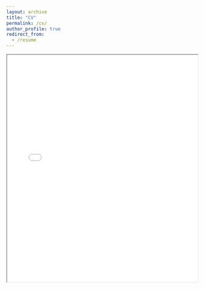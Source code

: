 ```yaml
---
layout: archive
title: "CV"
permalink: /cv/
author_profile: true
redirect_from:
  - /resume
---
```


<iframe src="cv.pdf" width="100%" height="600px">
    This browser does not support PDFs. Please download the PDF to view it: 
    <a href="_pages/cv.pdf">Download PDF</a>.
</iframe>
